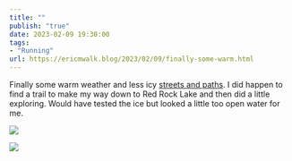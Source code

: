 ```yaml
---
title: ""
publish: "true"
date: 2023-02-09 19:30:00
tags:
- "Running"
url: https://ericmwalk.blog/2023/02/09/finally-some-warm.html
---
```

Finally some warm weather and less icy [streets and paths](http://www.strava.com/activities/8529165886). I did happen to find a trail to make my way down to Red Rock Lake and then did a little exploring. Would have tested the ice but looked a little too open water for me.

![](https://ericmwalk.blog/uploads/2023/9a5bd495ee.jpg)

![](https://ericmwalk.blog/uploads/2023/29e85e1142.jpg)